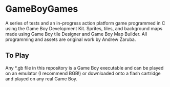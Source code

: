# GameBoyGames

A series of tests and an in-progress action platform game programmed in C using the Game Boy Development Kit. 
Sprites, tiles, and background maps made using Game Boy tile Designer and Game Boy Map Builder.
All programming and assets are original work by Andrew Zaruba.

## To Play
Any *.gb file in this repository is a Game Boy executable and can be played on an emulator (I recommend BGB!) 
or downloaded onto a flash cartridge and played on any real Game Boy.
